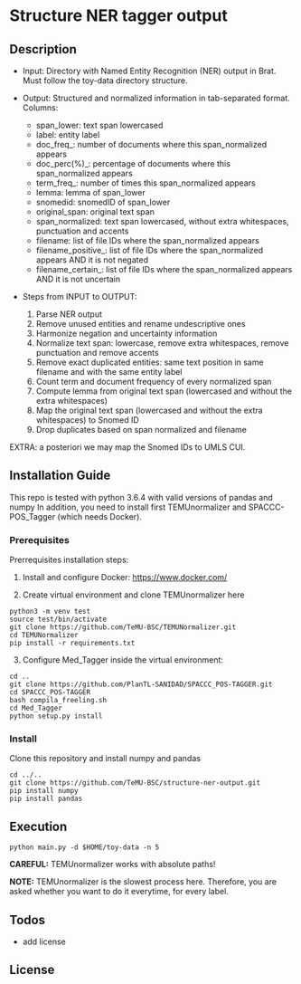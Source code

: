 # Structure NER tagger output

## Description

- Input: Directory with Named Entity Recognition (NER) output in Brat. Must follow the toy-data directory structure.

- Output: Structured and normalized information in tab-separated format. Columns: 
	- span_lower: text span lowercased
	- label: entity label 
	- doc_freq_: number of documents where this span_normalized appears
	- doc_perc(%)_: percentage of documents where this span_normalized appears
	- term_freq_: number of times this span_normalized appears
	- lemma: lemma of span_lower
	- snomedid: snomedID of span_lower
	- original_span: original text span
	- span_normalized: text span lowercased, without extra whitespaces, punctuation and accents
	- filename: list of file IDs where the span_normalized appears
	- filename_positive_: list of file IDs where the span_normalized appears AND it is not negated
	- filename_certain_: list of file IDs where the span_normalized appears AND it is not uncertain


- Steps from INPUT to OUTPUT: 
	1. Parse NER output
	2. Remove unused entities and rename undescriptive ones
	3. Harmonize negation and uncertainty information
	4. Normalize text span: lowercase, remove extra whitespaces, remove punctuation and remove accents
	5. Remove exact duplicated entities: same text position in same filename and with the same entity label
	6. Count term and document frequency of every normalized span
	7. Compute lemma from original text span (lowercased and without the extra whitespaces)
	8. Map the original text span (lowercased and without the extra whitespaces) to Snomed ID
	9. Drop duplicates based on span normalized and filename



EXTRA: a posteriori we may map the Snomed IDs to UMLS CUI.

## Installation Guide

This repo is tested with python 3.6.4 with valid versions of pandas and numpy 
In addition, you need to install first TEMUnormalizer and SPACCC-POS_Tagger (which needs Docker). 

### Prerequisites

Prerrequisites installation steps: 

1. Install and configure Docker: https://www.docker.com/

2. Create virtual environment and clone TEMUnormalizer here

```
python3 -m venv test
source test/bin/activate
git clone https://github.com/TeMU-BSC/TEMUNormalizer.git
cd TEMUNormalizer
pip install -r requirements.txt
```

3. Configure Med_Tagger inside the virtual environment:

```
cd ..
git clone https://github.com/PlanTL-SANIDAD/SPACCC_POS-TAGGER.git
cd SPACCC_POS-TAGGER
bash compila_freeling.sh
cd Med_Tagger
python setup.py install
```


### Install
Clone this repository and install numpy and pandas

```
cd ../..
git clone https://github.com/TeMU-BSC/structure-ner-output.git
pip install numpy
pip install pandas
```

## Execution

```
python main.py -d $HOME/toy-data -n 5
```

**CAREFUL:** TEMUnormalizer works with absolute paths! 

**NOTE:** TEMUnormalizer is the slowest process here. Therefore, you are asked whether you want to do it everytime, for every label.

## Todos

  - add license


License
----



